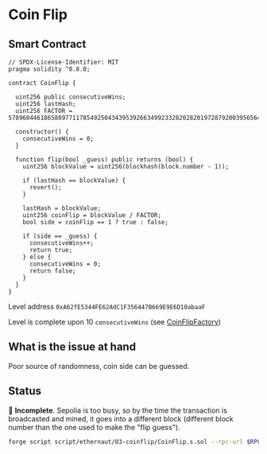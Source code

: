 # Coin Flip

## Smart Contract

```sol
// SPDX-License-Identifier: MIT
pragma solidity ^0.8.0;

contract CoinFlip {

  uint256 public consecutiveWins;
  uint256 lastHash;
  uint256 FACTOR = 57896044618658097711785492504343953926634992332820282019728792003956564819968;

  constructor() {
    consecutiveWins = 0;
  }

  function flip(bool _guess) public returns (bool) {
    uint256 blockValue = uint256(blockhash(block.number - 1));

    if (lastHash == blockValue) {
      revert();
    }

    lastHash = blockValue;
    uint256 coinFlip = blockValue / FACTOR;
    bool side = coinFlip == 1 ? true : false;

    if (side == _guess) {
      consecutiveWins++;
      return true;
    } else {
      consecutiveWins = 0;
      return false;
    }
  }
}
```

Level address 
`0xA62fE5344FE62AdC1F356447B669E9E6D10abaaF`

Level is complete upon 10 `consecutiveWins`
(see [CoinFlipFactory](https://github.com/OpenZeppelin/ethernaut/blob/4d4c0a7fb969f69440153718d611b0c39b66a18c/contracts/contracts/levels/CoinFlipFactory.sol#L17))


## What is the issue at hand

Poor source of randomness, coin side can be guessed.

## Status

:red_circle: **Incomplete**. Sepolia is too busy, so by the time the transaction is broadcasted and mined, it goes into a different block (different block number than the one used to make the "flip guess").

```bash
forge script script/ethernaut/03-coinflip/CoinFlip.s.sol --rpc-url $RPC_ETH_TESTNET_SEPOLIA --broadcast -vvvv
```

